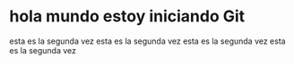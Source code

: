 # hola mundo estoy iniciando Git
esta es la segunda vez
esta es la segunda vez
esta es la segunda vez
esta es la segunda vez
